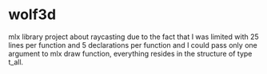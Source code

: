 # wolf3d
mlx library project about raycasting
due to the fact that I was limited with 25 lines per function and 5 declarations per function and I could pass only one argument to mlx draw function, everything resides in the structure of type t_all.
